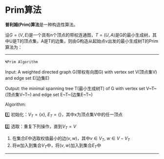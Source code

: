 # Prim算法

**普利姆(Prim)算法**是一种构造性算法。

设$G=(V, E)$是一个具有n个顶点的带权连通图，$T=(U, A)$是G的最小生成树，其中U是T的顶点集，A是T的边集，则由G构造从起始点v出发的最小生成树T的Prim算法为：

---

:cyclone:`Prim Algorithm`

Input: A weighted directed graph G(带权有向图G) with vertex set V(顶点集V) and edge set E(边集E)

Output: the minimal spanning tree T(最小生成树T) of G with vertex set V~T~(顶点集V~T~) and edge set E~T~(边集E~T~)

Algorithm:

:one: 初始化：$V_T = \{x\}, \ E_T = \{\}$，其中x为顶点集V中的任一顶点

:two: 选取：重复下列操作，直到$V_T = V$

1. 在集合$E$中选取权值最小的边$(v, w)$，其中$v \in V_T, \ w \in V - V_T$
2. 将$w$加入到集合$V_T$中，将$(v, w)$加入到集合$E_T$中

---

